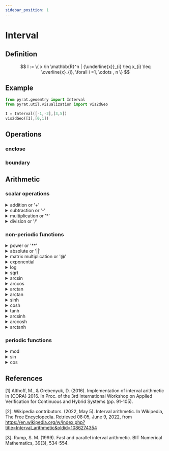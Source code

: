 ```yaml
---
sidebar_position: 1
---
```


# Interval

## Definition

$$
I := \{ x \in \mathbb{R}^n | {\underline{x}}_{i} \leq x_{i} \leq \overline{x}_{i}, \forall i =1, \cdots , n \}
$$

## Example

```python
from pyrat.geoemtry import Interval
from pyrat.util.visualization import vis2dGeo

I = Interval([-1,-2],[3,5])
vis2dGeo([I],[0,1])
```

## Operations

### enclose

### boundary

## Arithmetic

### scalar operations

<details>
<summary> addition or '+'</summary>

+ with another real number
  $$
  [x] + c = [\underline{x} + c, \overline{x} + c]
  $$
+ with another real vector
  $$
  [x] + C = [\underline{x} + C, \overline{x} + C]
  $$
+ with another interval
  $$
  [x] + [y] = [\underline{x} + \underline{y}, \overline{x} + \overline{y}]
  $$

</details>


<details>
<summary>subtraction or '-'</summary>

+ with another real number
  $$
  [x] - c = [\underline{x} - c, \overline{x} - c]
  $$
+ with another real vector
  $$
  [x] - C = [\underline{x} - C, \overline{x} - C]
  $$
+ with another interval
  $$
  [x] - [y] = [\underline{x} - \underline{y}, \overline{x} - \overline{y}]
  $$

</details>

<details>
<summary>multiplication or '*'</summary>

+ with another real number
  $$
  [x] \cdot c = [c \underline{x}, c \overline{x}]
  $$
+ with another real vector
  $$
  [x] \cdot C = [\min{(C \underline{x} , C \overline{x})},\max{(C \underline{x} ,C \overline{x})} ]
  $$
+ with another interval
  $$
  [x] \cdot [y] = [
  \min{(\underline{x} \underline{y}, \underline{x} \overline{y}, \overline{x} \underline{y}, \overline{x} \overline{y})},
  \max{(\underline{x} \underline{y}, \underline{x} \overline{y}, \overline{x} \underline{y}, \overline{x} \overline{y})}
  ]
  $$

</details>

<details>
<summary>division or '/'</summary>

+ with another real number
+ with another vector
+ with another interval
  $$
  [x]/[y] = [x] \cdot (1/[y]), [1]/[y]=
  \begin{cases}
  \emptyset & \text{if} \ y = [0,0] \\
  [1/\overline{y}, 1/\underline{y}] & \text{if} \ 0 \notin [y] \\
  [1/\overline{y}, \infty[ & \text{if} \ (\underline{y}=0) \land  (\overline{y}>0) \\
  ] - \infty, 1/\underline{y} & \text{if} \ (\underline{y}<0) \land (\overline{y}=0) \\
  ] - \infty, \infty[ & \text{if} \ (\underline{y}<0) \land (\overline{y}>0)
  \end{cases}
  $$

</details>

### non-periodic functions

<details>
<summary>power or '**'</summary>

$$
[x]^n = \begin{cases}  
[\underline{x}^n,\overline{x}^n] & \text{if} \ (\underline{x} < 0) \lor (n \ \text{uneven})\\
[\overline{x}^n, \underline{x}^n] & \text{if} \ (\overline{x} < 0) \land (n \ \text{even}) \\
[0,\max(|\underline{x}|,|\overline{x}|)^n] & \text{if} \ (0 \in [x]) \land (n \ \text{even})
\end{cases}
$$

where $n \in \N$

</details>

<details>
<summary>absolute or '||'</summary>

$$
|[x]| =\begin{cases}
[|\overline{x}|,|\underline{x}|] & \text{if} \ \overline{x}<0 \\
[\underline{x}, \overline{x}] & \text{if} \ \underline{x}>0 \\
[0,\max(|\underline{x}|,|\overline{x}|)] & \text{if} \ 0 \in [x]
\end{cases}
$$

</details>

<details>
<summary>matrix multiplication or '@'</summary>

+ with another real matrix

$$
(X[Y])_{ij} = \sum_{k=1}^{n} X_{ik} [Y]_{kj}
$$

+ with another interval matrix

$$
([X][Y])_{ij} = \sum_{k=1}^{n} [X]_{ik} [Y]_{kj}
$$

where $[X] \sube \R^{o \times n}$ and $[Y] \sube \R^{n \times p}$

</details>

<details>
<summary>exponential</summary>

$$
e^{[x]} = [e^{\underline{x}}, e^{\overline{x}}]
$$

</details>

<details>
<summary>log</summary>
</details>

<details>
<summary>sqrt</summary>
</details>

<details>
<summary>arcsin</summary>
</details>

<details>
<summary>arccos</summary>
</details>

<details>
<summary>arctan</summary>
</details>

<details>
<summary>arctan</summary>
</details>

<details>
<summary>sinh</summary>
</details>

<details>
<summary>cosh</summary>
</details>

<details>
<summary>tanh</summary>
</details>

<details>
<summary>arcsinh</summary>
</details>

<details>
<summary>arccosh</summary>
</details>

<details>
<summary>arctanh</summary>
</details>

### periodic functions

<details>
<summary>mod</summary>
</details>

<details>
<summary>sin</summary>
</details>

<details>
<summary>cos</summary>
</details>

## References

[1] Althoff, M., & Grebenyuk, D. (2016). Implementation of interval arithmetic in {CORA} 2016. In Proc. of the 3rd
International Workshop on Applied Verification for Continuous and Hybrid Systems (pp. 91-105).

[2]: Wikipedia contributors. (2022, May 5). Interval arithmetic. In Wikipedia, The Free Encyclopedia. Retrieved 08:05,
June 9, 2022, from https://en.wikipedia.org/w/index.php?title=Interval_arithmetic&oldid=1086274354

[3]: Rump, S. M. (1999). Fast and parallel interval arithmetic. BIT Numerical Mathematics, 39(3), 534-554.

